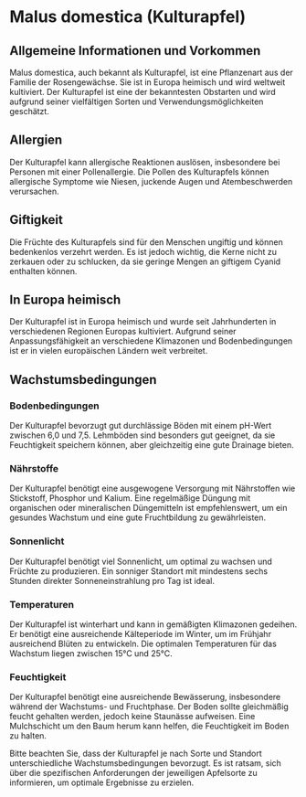 # Malus domestica (Kulturapfel)

## Allgemeine Informationen und Vorkommen
Malus domestica, auch bekannt als Kulturapfel, ist eine Pflanzenart aus der Familie der Rosengewächse. Sie ist in Europa heimisch und wird weltweit kultiviert. Der Kulturapfel ist eine der bekanntesten Obstarten und wird aufgrund seiner vielfältigen Sorten und Verwendungsmöglichkeiten geschätzt.

## Allergien
Der Kulturapfel kann allergische Reaktionen auslösen, insbesondere bei Personen mit einer Pollenallergie. Die Pollen des Kulturapfels können allergische Symptome wie Niesen, juckende Augen und Atembeschwerden verursachen.

## Giftigkeit
Die Früchte des Kulturapfels sind für den Menschen ungiftig und können bedenkenlos verzehrt werden. Es ist jedoch wichtig, die Kerne nicht zu zerkauen oder zu schlucken, da sie geringe Mengen an giftigem Cyanid enthalten können.

## In Europa heimisch
Der Kulturapfel ist in Europa heimisch und wurde seit Jahrhunderten in verschiedenen Regionen Europas kultiviert. Aufgrund seiner Anpassungsfähigkeit an verschiedene Klimazonen und Bodenbedingungen ist er in vielen europäischen Ländern weit verbreitet.

## Wachstumsbedingungen
### Bodenbedingungen
Der Kulturapfel bevorzugt gut durchlässige Böden mit einem pH-Wert zwischen 6,0 und 7,5. Lehmböden sind besonders gut geeignet, da sie Feuchtigkeit speichern können, aber gleichzeitig eine gute Drainage bieten.

### Nährstoffe
Der Kulturapfel benötigt eine ausgewogene Versorgung mit Nährstoffen wie Stickstoff, Phosphor und Kalium. Eine regelmäßige Düngung mit organischen oder mineralischen Düngemitteln ist empfehlenswert, um ein gesundes Wachstum und eine gute Fruchtbildung zu gewährleisten.

### Sonnenlicht
Der Kulturapfel benötigt viel Sonnenlicht, um optimal zu wachsen und Früchte zu produzieren. Ein sonniger Standort mit mindestens sechs Stunden direkter Sonneneinstrahlung pro Tag ist ideal.

### Temperaturen
Der Kulturapfel ist winterhart und kann in gemäßigten Klimazonen gedeihen. Er benötigt eine ausreichende Kälteperiode im Winter, um im Frühjahr ausreichend Blüten zu entwickeln. Die optimalen Temperaturen für das Wachstum liegen zwischen 15°C und 25°C.

### Feuchtigkeit
Der Kulturapfel benötigt eine ausreichende Bewässerung, insbesondere während der Wachstums- und Fruchtphase. Der Boden sollte gleichmäßig feucht gehalten werden, jedoch keine Staunässe aufweisen. Eine Mulchschicht um den Baum herum kann helfen, die Feuchtigkeit im Boden zu halten.

Bitte beachten Sie, dass der Kulturapfel je nach Sorte und Standort unterschiedliche Wachstumsbedingungen bevorzugt. Es ist ratsam, sich über die spezifischen Anforderungen der jeweiligen Apfelsorte zu informieren, um optimale Ergebnisse zu erzielen.

